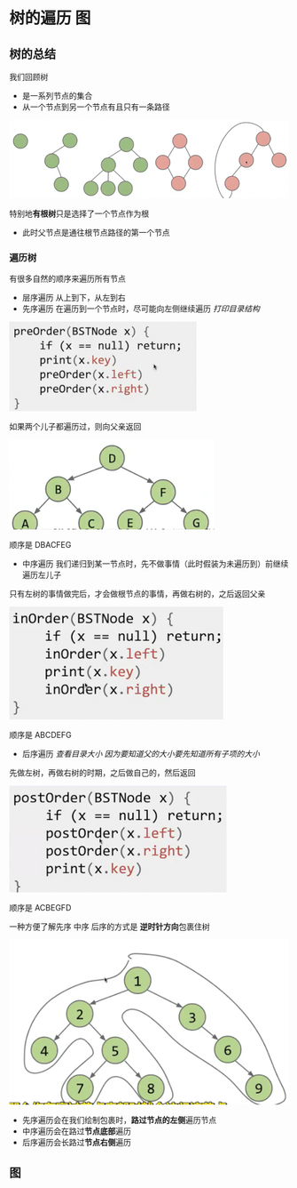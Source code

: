 # 树的遍历 图

## 树的总结

我们回顾树

* 是一系列节点的集合
* 从一个节点到另一个节点有且只有一条路径

![](img/ccf01b38.png)

特别地**有根树**只是选择了一个节点作为根

* 此时父节点是通往根节点路径的第一个节点

### 遍历树

有很多自然的顺序来遍历所有节点

* 层序遍历 从上到下，从左到右
* 先序遍历 在遍历到一个节点时，尽可能向左侧继续遍历 *打印目录结构*

![](img/315c3c0f.png)

如果两个儿子都遍历过，则向父亲返回 

![](img/1a1691fa.png)

顺序是 DBACFEG

* 中序遍历 我们递归到某一节点时，先不做事情（此时假装为未遍历到）前继续遍历左儿子

只有左树的事情做完后，才会做根节点的事情，再做右树的，之后返回父亲

![](img/595bf50d.png)

顺序是 ABCDEFG

* 后序遍历 *查看目录大小 因为要知道父的大小要先知道所有子项的大小*

先做左树，再做右树的时期，之后做自己的，然后返回

![](img/40a900c6.png)

顺序是 ACBEGFD

一种方便了解先序 中序 后序的方式是 **逆时针方向**包裹住树

![](img/b88b1081.png)

* 先序遍历会在我们绘制包裹时，**路过节点的左侧**遍历节点
* 中序遍历会在路过**节点底部**遍历
* 后序遍历会长路过**节点右侧**遍历

## 图
